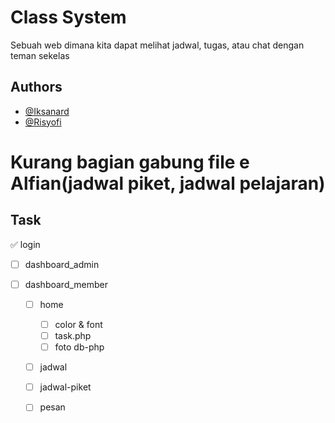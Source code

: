 # Class System

Sebuah web dimana kita dapat melihat jadwal, tugas, atau chat dengan teman sekelas

## Authors

- [@Iksanard](https://www.github.com/Iksanard)
- [@Risyofi](https://www.github.com/Risyofi)

<h1>Kurang bagian gabung file e Alfian(jadwal piket, jadwal pelajaran)</h1>

## Task

:white_check_mark: login

- [ ] dashboard_admin
      
- [ ] dashboard_member
  - [ ] home
    - [ ] color & font
    - [ ] task.php
    - [ ] foto db-php
          
  - [ ] jadwal
        
  - [ ] jadwal-piket
        
  - [ ] pesan










